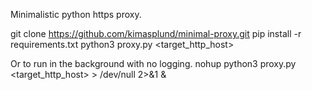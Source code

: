 Minimalistic python https proxy.

git clone https://github.com/kimasplund/minimal-proxy.git
pip install -r requirements.txt
python3 proxy.py <target_http_host>

Or to run in the background with no logging.
nohup python3 proxy.py <target_http_host> > /dev/null 2>&1 &